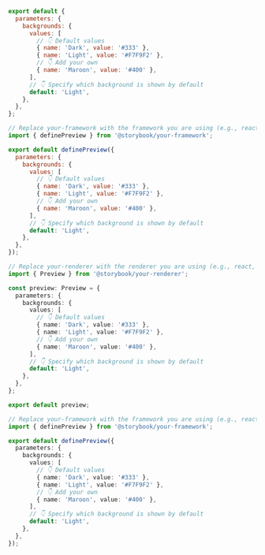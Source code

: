 ```js filename=".storybook/preview.js" renderer="common" language="js" tabTitle="CSF 3"
export default {
  parameters: {
    backgrounds: {
      values: [
        // 👇 Default values
        { name: 'Dark', value: '#333' },
        { name: 'Light', value: '#F7F9F2' },
        // 👇 Add your own
        { name: 'Maroon', value: '#400' },
      ],
      // 👇 Specify which background is shown by default
      default: 'Light',
    },
  },
};
```

```js filename=".storybook/preview.js" renderer="react" language="js" tabTitle="CSF Next 🧪"
// Replace your-framework with the framework you are using (e.g., react-vite, nextjs, experimental-nextjs-vite)
import { definePreview } from '@storybook/your-framework';

export default definePreview({
  parameters: {
    backgrounds: {
      values: [
        // 👇 Default values
        { name: 'Dark', value: '#333' },
        { name: 'Light', value: '#F7F9F2' },
        // 👇 Add your own
        { name: 'Maroon', value: '#400' },
      ],
      // 👇 Specify which background is shown by default
      default: 'Light',
    },
  },
});
```

```ts filename=".storybook/preview.ts" renderer="common" language="ts" tabTitle="CSF 3"
// Replace your-renderer with the renderer you are using (e.g., react, vue3, angular, etc.)
import { Preview } from '@storybook/your-renderer';

const preview: Preview = {
  parameters: {
    backgrounds: {
      values: [
        // 👇 Default values
        { name: 'Dark', value: '#333' },
        { name: 'Light', value: '#F7F9F2' },
        // 👇 Add your own
        { name: 'Maroon', value: '#400' },
      ],
      // 👇 Specify which background is shown by default
      default: 'Light',
    },
  },
};

export default preview;
```

```ts filename=".storybook/preview.ts" renderer="react" language="ts" tabTitle="CSF Next 🧪"
// Replace your-framework with the framework you are using (e.g., react-vite, nextjs, experimental-nextjs-vite)
import { definePreview } from '@storybook/your-framework';

export default definePreview({
  parameters: {
    backgrounds: {
      values: [
        // 👇 Default values
        { name: 'Dark', value: '#333' },
        { name: 'Light', value: '#F7F9F2' },
        // 👇 Add your own
        { name: 'Maroon', value: '#400' },
      ],
      // 👇 Specify which background is shown by default
      default: 'Light',
    },
  },
});
```
